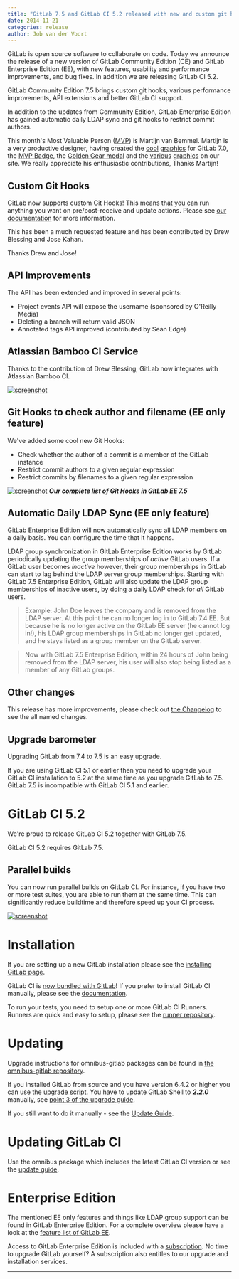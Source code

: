 ```yaml
---
title: "GitLab 7.5 and GitLab CI 5.2 released with new and custom git hooks and parallel builds"
date: 2014-11-21
categories: release
author: Job van der Voort
---
```


GitLab is open source software to collaborate on code.
Today we announce the release of a new version of GitLab Community Edition (CE) and GitLab Enterprise Edition (EE), with new features, usability and performance improvements, and bug fixes.
In addition we are releasing GitLab CI 5.2.

GitLab Community Edition 7.5 brings custom git hooks, various performance improvements, API extensions and better GitLab CI support.

In addition to the updates from Community Edition, GitLab Enterprise Edition has gained automatic daily LDAP sync and git hooks to restrict commit authors.

This month's Most Valuable Person ([MVP](https://about.gitlab.com/mvp/)) is Martijn van Bemmel.
Martijn is a very productive designer, having created the [cool](https://gitlab.com/gitlab-com/gitlab-artwork/blob/master/flyer/flyer_biker.png) [graphics](https://gitlab.com/gitlab-com/gitlab-artwork/blob/master/flyer/flyer_scar.png) for GitLab 7.0,
the [MVP Badge](https://about.gitlab.com/mvp/), the [Golden Gear medal](https://gitlab.com/gitlab-com/www-gitlab-com/merge_requests/318#note_296648) and the [various](https://about.gitlab.com/community/) [graphics](https://about.gitlab.com/features/) on our site.
We really appreciate his enthusiastic contributions, Thanks Martijn!

<!--more-->

## Custom Git Hooks

GitLab now supports custom Git Hooks! This means that you can run anything you want
on pre/post-receive and update actions. Please see [our documentation](http://doc.gitlab.com/ce/hooks/custom_hooks.html) for more information.

This has been a much requested feature and has been contributed by Drew Blessing and Jose Kahan.

Thanks Drew and Jose!


## API Improvements

The API has been extended and improved in several points:

- Project events API will expose the username (sponsored by O'Reilly Media)
- Deleting a branch will return valid JSON
- Annotated tags API improved (contributed by Sean Edge)


## Atlassian Bamboo CI Service

Thanks to the contribution of Drew Blessing, GitLab now integrates with Atlassian Bamboo CI.

[![screenshot](/images/7_5/bamboo.png)](/images/7_5/bamboo.png)


## Git Hooks to check author and filename (EE only feature)

We've added some cool new Git Hooks:

- Check whether the author of a commit is a member of the GitLab instance
- Restrict commit authors to a given regular expression
- Restrict commits by filenames to a given regular expression

[![screenshot](/images/7_5/githooks.png)](/images/7_5/githooks.png) ***Our complete list of Git Hooks in GitLab EE 7.5***

## Automatic Daily LDAP Sync (EE only feature)

GitLab Enterprise Edition will now automatically sync all LDAP members on a daily basis. You can configure the time that it happens.

LDAP group synchronization in GitLab Enterprise Edition works by GitLab periodically updating the group memberships of _active_ GitLab users.
If a GitLab user becomes _inactive_ however, their group memberships in GitLab can start to lag behind the LDAP server group memberships.
Starting with GitLab 7.5 Enterprise Edition, GitLab will also update the LDAP group memberships of inactive users, by doing a daily LDAP check for _all_ GitLab users.

> Example:
John Doe leaves the company and is removed from the LDAP server.
At this point he can no longer log in to GitLab 7.4 EE.
But because he is no longer active on the GitLab EE server (he cannot log in!), his LDAP group memberships in GitLab no longer get updated, and he stays listed as a group member on the GitLab server.

> Now with GitLab 7.5 Enterprise Edition, within 24 hours of John being removed from the LDAP server, his user will also stop being listed as a member of any GitLab groups.

## Other changes

This release has more improvements, please check out [the Changelog](https://gitlab.com/gitlab-org/gitlab-ce/blob/7-5-stable/CHANGELOG) to see the all named changes.


## Upgrade barometer

Upgrading GitLab from 7.4 to 7.5 is an easy upgrade.

If you are using GitLab CI 5.1 or earlier then you need to upgrade your GitLab CI installation to 5.2 at the same time as you upgrade GitLab to 7.5.
GitLab 7.5 is incompatible with GitLab CI 5.1 and earlier.

# GitLab CI 5.2

We're proud to release GitLab CI 5.2 together with GitLab 7.5.

GitLab CI 5.2 requires GitLab 7.5.

## Parallel builds

You can now run parallel builds on GitLab CI. For instance, if you have two or more test suites, you are able to run them at the same time. This can significantly reduce buildtime and therefore speed up your CI process.

[![screenshot](/images/7_5/pa_build.png)](/images/7_5/pa_build.png)

# Installation

If you are setting up a new GitLab installation please see the [installing GitLab page](https://www.gitlab.com/installation/).

GitLab CI is [now bundled with GitLab](https://about.gitlab.com/2014/11/04/gitlab-omnibus-packages-now-include-gitlab-ci/)!
If you prefer to install GitLab CI manually, please see the [documentation](http://doc.gitlab.com/ci/install/installation.html).

To run your tests, you need to setup one or more GitLab CI Runners.
Runners are quick and easy to setup, please see the [runner repository](https://gitlab.com/gitlab-org/gitlab-ci-runner/blob/master/README.md).

# Updating

Upgrade instructions for omnibus-gitlab packages can be found in [the omnibus-gitlab repository](https://gitlab.com/gitlab-org/omnibus-gitlab/blob/master/doc/update.md).

If you installed GitLab from source and you have version 6.4.2 or higher you can use the [upgrade script](https://gitlab.com/gitlab-org/gitlab-ce/blob/master/doc/update/upgrader.md).
You have to update GitLab Shell to ***2.2.0*** manually, see [point 3 of the upgrade guide](https://gitlab.com/gitlab-org/gitlab-ce/blob/master/doc/update/7.4-to-7.5.md#3-update-gitlab-shell).

If you still want to do it manually - see the [Update Guide](https://gitlab.com/gitlab-org/gitlab-ce/blob/master/doc/update/7.4-to-7.5.md).

# Updating GitLab CI

Use the omnibus package which includes the latest GitLab CI version or see the [update guide](https://gitlab.com/gitlab-org/gitlab-ci/blob/master/doc/update/5.1-to-5.2.md).

# Enterprise Edition

The mentioned EE only features and things like LDAP group support can be found in GitLab Enterprise Edition.
For a complete overview please have a look at the [feature list of GitLab EE](http://www.gitlab.com/gitlab-ee/).

Access to GitLab Enterprise Edition is included with a [subscription](http://www.gitlab.com/subscription/).
No time to upgrade GitLab yourself?
A subscription also entitles to our upgrade and installation services.

- - -
